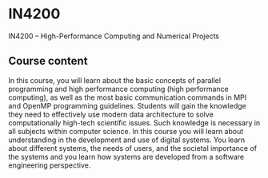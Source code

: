 # IN4200
IN4200 – High-Performance Computing and Numerical Projects

## Course content
In this course, you will learn about the basic concepts of parallel programming and high performance computing (high performance computing), as well as the most basic communication commands in MPI and OpenMP programming guidelines. Students will gain the knowledge they need to effectively use modern data architecture to solve computationally high-tech scientific issues. Such knowledge is necessary in all subjects within computer science. In this course you will learn about understanding in the development and use of digital systems. You learn about different systems, the needs of users, and the societal importance of the systems and you learn how systems are developed from a software engineering perspective.
